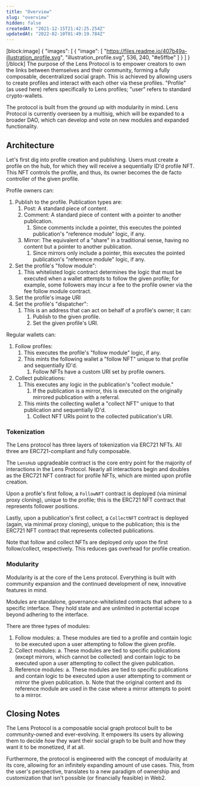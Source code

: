 ```yaml
---
title: "Overview"
slug: "overview"
hidden: false
createdAt: "2021-12-15T21:42:25.254Z"
updatedAt: "2022-02-10T01:49:19.784Z"
---
```


[block:image]
{
"images": [
{
"image": [
"https://files.readme.io/407b49a-illustration_profile.svg",
"illustration_profile.svg",
536,
240,
"#e5ffbe"
]
}
]
}
[/block]
The purpose of the Lens Protocol is to empower creators to own the links between themselves and their community, forming a fully composable, decentralized social graph. This is achieved by allowing users to create profiles and interact with each other via these profiles. "Profile" (as used here) refers specifically to Lens profiles; "user" refers to standard crypto-wallets.

The protocol is built from the ground up with modularity in mind. Lens Protocol is currently overseen by a multisig, which will be expanded to a broader DAO, which can develop and vote on new modules and expanded functionality.

## Architecture

Let's first dig into profile creation and publishing. Users must create a profile on the hub, for which they will receive a sequentially ID'd profile NFT. This NFT controls the profile, and thus, its owner becomes the de facto controller of the given profile.

Profile owners can:

1. Publish to the profile. Publication types are:
   1. Post: A standard piece of content.
   2. Comment: A standard piece of content with a pointer to another publication.
      1. Since comments include a pointer, this executes the pointed publication's "reference module" logic, if any.
   3. Mirror: The equivalent of a "share" in a traditional sense, having no content but a pointer to another publication.
      1. Since mirrors only include a pointer, this executes the pointed publication's "reference module" logic, if any.
2. Set the profile's "follow module":
   1. This whitelisted logic contract determines the logic that must be executed when a wallet attempts to follow the given profile; for example, some followers may incur a fee to the profile owner via the fee follow module contract.
3. Set the profile's image URI
4. Set the profile's "dispatcher":
   1. This is an address that can act on behalf of a profile's owner; it can:
      1. Publish to the given profile.
      2. Set the given profile's URI.

Regular wallets can:

1. Follow profiles:
   1. This executes the profile's "follow module" logic, if any.
   2. This mints the following wallet a "follow NFT" unique to that profile and sequentially ID'd.
      1. Follow NFTs have a custom URI set by profile owners.
2. Collect publications:
   1. This executes any logic in the publication's "collect module."
      1. If the publication is a mirror, this is executed on the originally mirrored publication with a referral.
   2. This mints the collecting wallet a "collect NFT" unique to that publication and sequentially ID'd.
      1. Collect NFT URIs point to the collected publication's URI.

### Tokenization

The Lens protocol has three layers of tokenization via ERC721 NFTs. All three are ERC721-compliant and fully composable.

The `LensHub` upgradeable contract is the core entry point for the majority of interactions in the Lens Protocol. Nearly all interactions begin and doubles as the ERC721 NFT contract for profile NFTs, which are minted upon profile creation.

Upon a profile's first follow, a `FollowNFT` contract is deployed (via minimal proxy cloning), unique to the profile; this is the ERC721 NFT contract that represents follower positions.

Lastly, upon a publication's first collect, a `CollectNFT` contract is deployed (again, via minimal proxy cloning), unique to the publication; this is the ERC721 NFT contract that represents collected publications.

Note that follow and collect NFTs are deployed only upon the first follow/collect, respectively. This reduces gas overhead for profile creation.

### Modularity

Modularity is at the core of the Lens protocol. Everything is built with community expansion and the continued development of new, innovative features in mind.

Modules are standalone, governance-whitelisted contracts that adhere to a specific interface. They hold state and are unlimited in potential scope beyond adhering to the interface.

There are three types of modules:

1. Follow modules:
   a. These modules are tied to a profile and contain logic to be executed upon a user attempting to follow the given profile.
2. Collect modules:
   a. These modules are tied to specific publications (except mirrors, which cannot be collected) and contain logic to be executed upon a user attempting to collect the given publication.
3. Reference modules:
   a. These modules are tied to specific publications and contain logic to be executed upon a user attempting to comment or mirror the given publication.
   b. Note that the original content and its reference module are used in the case where a mirror attempts to point to a mirror.

## Closing Notes

The Lens Protocol is a composable social graph protocol built to be community-owned and ever-evolving. It empowers its users by allowing them to decide _how_ they want their social graph to be built and how they want it to be monetized, if at all.

Furthermore, the protocol is engineered with the concept of modularity at its core, allowing for an infinitely expanding amount of use cases. This, from the user's perspective, translates to a new paradigm of ownership and customization that isn't possible (or financially feasible) in Web2.
